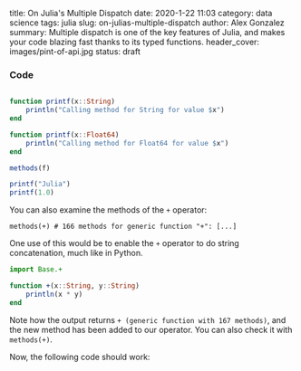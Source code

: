 title: On Julia's Multiple Dispatch
date: 2020-1-22 11:03
category: data science
tags: julia
slug: on-julias-multiple-dispatch
author: Alex Gonzalez
summary: Multiple dispatch is one of the key features of Julia, and makes your code blazing fast thanks to its typed functions.
header_cover: images/pint-of-api.jpg
status: draft


### Code

```julia

function printf(x::String)
    println("Calling method for String for value $x")
end

function printf(x::Float64)
    println("Calling method for Float64 for value $x")
end

methods(f) 

printf("Julia")
printf(1.0)
```

You can also examine the methods of the `+` operator:

```
methods(+) # 166 methods for generic function "+": [...]
```

One use of this would be to enable the `+` operator to do string concatenation, much like in Python.

```julia
import Base.+

function +(x::String, y::String)
    println(x * y)
end
```

Note how the output returns `+ (generic function with 167 methods)`, and the new method has been added to our operator. You can also check it with `methods(+)`.

Now, the following code should work:

```

```